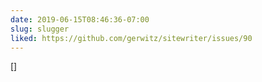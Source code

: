 ```yaml
---
date: 2019-06-15T08:46:36-07:00
slug: slugger
liked: https://github.com/gerwitz/sitewriter/issues/90
---
```

[]

